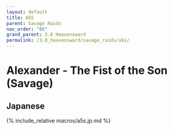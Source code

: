 ```yaml
---
layout: default
title: A5S
parent: Savage Raids
nav_order: "05"
grand_parent: 3.0 Heavensward
permalink: /3.0_heavensward/savage_raids/a5s/
---
```


# Alexander - The Fist of the Son (Savage)

## Japanese

{% include_relative macros/a5s.jp.md %}

<script data-goatcounter="https://xivjpraids.goatcounter.com/count"
        async src="//gc.zgo.at/count.js"></script>
